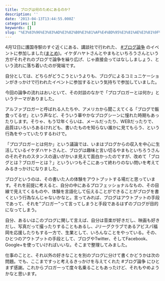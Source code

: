 ```yaml
---
title: ブログは何のためにあるのか?
description: ''
date: '2013-04-13T13:44:55.000Z'
categories: []
keywords: []
slug: "%E3%83%96%E3%83%AD%E3%82%B0%E3%81%AF%E4%BD%95%E3%81%AE%E3%81%9F%E3%82%81%E3%81%AB%E3%81%82%E3%82%8B%E3%81%AE%E3%81%8B%3F"
---
```

4月12日に護国寺駅のすぐ近くにある、講談社で行われた、 [#ブログ論争](https://twitter.com/search?q=%23ブログ論争) のイベントに参加しました([まとめ](http://matome.naver.jp/odai/2136575303313320601))。イケダハヤトさんとやまもといちろうさんという方がそれぞれのブログで論争を繰り広げ、じゃ直接会ってはなししましょう、という流れに落ち着いたのが発端です。  
  
自分としては、どちらがどうこうというよりも、ブログによるコミュニケーションがきっかけで行われたイベントに参加するという気持ちで参加していました。

今回の論争の流れはおいといて、その対談のなかで「プロブロガーとは何か」というテーマがありました。

アルファブロガーと呼ばれる人たちや、アメリカから聞こえてくる「ブログで飯食ってるぜ」という声など、そういう華やかなブログシーンに憧れた時期もあったりします。そりゃ、もう12年くらいは、メールだったり、WEBだったりで、品質はいろいろあるけれども、書いたものを知らない誰かに見てもらう、という行為をやっていたりするわけで。

「プロブロガーとは何か」という議論では、いまはブログからの収入を中心に生活しているイケダハヤトさんと、ブログは趣味と言い切るやまもといちろうさんのそれぞれのスタンスの違いがかいま見えて面白かったのですが、改めて「ブログとは？ブロガーとは？」といういつもそこにあって終わりのない問いを考えてみるきっかけになりました。

ブログというのは、その書いた人の体験をアウトプットする場だと思っています。それを前提に考えると、自分の中にあるプロフェッショナルなもの、その目線で見えてくるものや、体験を言語化して伝えることができることがブログを書くという行為なんじゃないかなと。言ってみれば、ブログはアウトプットの手段であって、それを”ブロガー”って言ってしまうと手段であるはずのブログが目的になってしまう。

自分、あるいはこのブログに関して言えば、自分は音楽が好きだし、映画も好きだし、写真だって撮ったりすることもあるし、Jリーグクラブであるアビスパ福岡を応援したりもする一方で、生業として、いろんなことをやっている。その、ひとつのアウトプットの手段として、ブログやTwitter、そしてFacebook、Google+を使っていければいいな。そこまで整理してみました。

仕事のことと、それ以外の好きなことを別のブログに分けて書くかどうかは次の問題。でも、ここまですっと考えるきっかけを与えてくれた #ブログ論争 にひとまず感謝。これからブロガーって度々名乗ることもあったけど、それもやめようかなと思います。